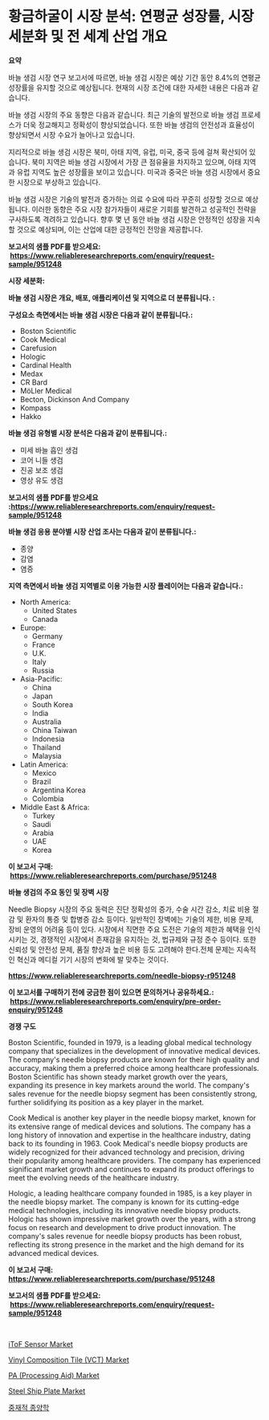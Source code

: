 <p><h1>황금하굴이 시장 분석: 연평균 성장률, 시장 세분화 및 전 세계 산업 개요</h1></p><p><strong>요약</strong></p>
<p><p>바늘 생검 시장 연구 보고서에 따르면, 바늘 생검 시장은 예상 기간 동안 8.4%의 연평균 성장률을 유지할 것으로 예상됩니다. 현재의 시장 조건에 대한 자세한 내용은 다음과 같습니다.</p><p>바늘 생검 시장의 주요 동향은 다음과 같습니다. 최근 기술의 발전으로 바늘 생검 프로세스가 더욱 정교해지고 정확성이 향상되었습니다. 또한 바늘 생검의 안전성과 효율성이 향상되면서 시장 수요가 늘어나고 있습니다.</p><p>지리적으로 바늘 생검 시장은 북미, 아태 지역, 유럽, 미국, 중국 등에 걸쳐 확산되어 있습니다. 북미 지역은 바늘 생검 시장에서 가장 큰 점유율을 차지하고 있으며, 아태 지역과 유럽 지역도 높은 성장률을 보이고 있습니다. 미국과 중국은 바늘 생검 시장에서 중요한 시장으로 부상하고 있습니다.</p><p>바늘 생검 시장은 기술의 발전과 증가하는 의료 수요에 따라 꾸준히 성장할 것으로 예상됩니다. 이러한 동향은 주요 시장 참가자들이 새로운 기회를 발견하고 성공적인 전략을 구사하도록 격려하고 있습니다. 향후 몇 년 동안 바늘 생검 시장은 안정적인 성장을 지속할 것으로 예상되며, 이는 산업에 대한 긍정적인 전망을 제공합니다.</p></p>
<p><strong>보고서의 샘플 PDF를 받으세요: &nbsp;<a href="https://www.reliableresearchreports.com/enquiry/request-sample/951248">https://www.reliableresearchreports.com/enquiry/request-sample/951248</a></strong></p>
<p><strong>시장 세분화:</strong></p>
<p><strong> 바늘 생검 시장은 개요, 배포, 애플리케이션 및 지역으로 더 분류됩니다. :</strong></p>
<p><strong>구성요소 측면에서는 바늘 생검 시장은 다음과 같이 분류됩니다.:</strong></p>
<p><ul><li>Boston Scientific</li><li>Cook Medical</li><li>Carefusion</li><li>Hologic</li><li>Cardinal Health</li><li>Medax</li><li>CR Bard</li><li>MöLler Medical</li><li>Becton, Dickinson And Company</li><li>Kompass</li><li>Hakko</li></ul></p>
<p><strong> 바늘 생검 유형별 시장 분석은 다음과 같이 분류됩니다.:</strong></p>
<p><ul><li>미세 바늘 흡인 생검</li><li>코어 니들 생검</li><li>진공 보조 생검</li><li>영상 유도 생검</li></ul></p>
<p><strong>보고서의 샘플 PDF를 받으세요 :<a href="https://www.reliableresearchreports.com/enquiry/request-sample/951248">https://www.reliableresearchreports.com/enquiry/request-sample/951248</a></strong></p>
<p><strong> 바늘 생검 응용 분야별 시장 산업 조사는 다음과 같이 분류됩니다.:</strong></p>
<p><ul><li>종양</li><li>감염</li><li>염증</li></ul></p>
<p><strong>지역 측면에서 바늘 생검 지역별로 이용 가능한 시장 플레이어는 다음과 같습니다.:</strong></p>
<p><ul>
    <li>
        North America:
        <ul>
            <li>United States</li>
            <li>Canada</li>
        </ul>
    </li>
    <li>
        Europe:
        <ul>
            <li>Germany</li>
            <li>France</li>
            <li>U.K.</li>
            <li>Italy</li>
            <li>Russia</li>
        </ul>
    </li>
    <li>
        Asia-Pacific:
        <ul>
            <li>China</li>
            <li>Japan</li>
            <li>South Korea</li>
            <li>India</li>
            <li>Australia</li>
            <li>China Taiwan</li>
            <li>Indonesia</li>
            <li>Thailand</li>
            <li>Malaysia</li>
        </ul>
    </li>
    <li>
        Latin America:
        <ul>
            <li>Mexico</li>
            <li>Brazil</li>
            <li>Argentina Korea</li>
            <li>Colombia</li>
        </ul>
    </li>
    <li>
        Middle East & Africa:
        <ul>
            <li>Turkey</li>
            <li>Saudi</li>
            <li>Arabia</li>
            <li>UAE</li>
            <li>Korea</li>
        </ul>
    </li>
    </ul></p>
<p><strong>이 보고서 구매: &nbsp;<a href="https://www.reliableresearchreports.com/purchase/951248">https://www.reliableresearchreports.com/purchase/951248</a></strong></p>
<p><strong>바늘 생검의 주요 동인 및 장벽 시장</strong></p>
<p><p>Needle Biopsy 시장의 주요 동력은 진단 정확성의 증가, 수술 시간 감소, 치료 비용 절감 및 환자의 통증 및 합병증 감소 등이다. 일반적인 장벽에는 기술의 제한, 비용 문제, 장비 운영의 어려움 등이 있다. 시장에서 직면한 주요 도전은 기술의 제한과 혜택을 인식시키는 것, 경쟁적인 시장에서 존재감을 유지하는 것, 법규제와 규정 준수 등이다. 또한 신뢰성 및 안전성 문제, 품질 향상과 높은 비용 등도 고려해야 한다.전체 문제는 지속적인 혁신과 메디컬 기기 시장의 변화에 발 맞추는 것이다.</p></p>
<p><strong><a href="https://www.reliableresearchreports.com/needle-biopsy-r951248">https://www.reliableresearchreports.com/needle-biopsy-r951248</a></strong></p>
<p><strong>이 보고서를 구매하기 전에 궁금한 점이 있으면 문의하거나 공유하세요.: &nbsp;<a href="https://www.reliableresearchreports.com/enquiry/pre-order-enquiry/951248">https://www.reliableresearchreports.com/enquiry/pre-order-enquiry/951248</a></strong></p>
<p><strong>경쟁 구도</strong></p>
<p><p>Boston Scientific, founded in 1979, is a leading global medical technology company that specializes in the development of innovative medical devices. The company's needle biopsy products are known for their high quality and accuracy, making them a preferred choice among healthcare professionals. Boston Scientific has shown steady market growth over the years, expanding its presence in key markets around the world. The company's sales revenue for the needle biopsy segment has been consistently strong, further solidifying its position as a key player in the market.</p><p>Cook Medical is another key player in the needle biopsy market, known for its extensive range of medical devices and solutions. The company has a long history of innovation and expertise in the healthcare industry, dating back to its founding in 1963. Cook Medical's needle biopsy products are widely recognized for their advanced technology and precision, driving their popularity among healthcare providers. The company has experienced significant market growth and continues to expand its product offerings to meet the evolving needs of the healthcare industry.</p><p>Hologic, a leading healthcare company founded in 1985, is a key player in the needle biopsy market. The company is known for its cutting-edge medical technologies, including its innovative needle biopsy products. Hologic has shown impressive market growth over the years, with a strong focus on research and development to drive product innovation. The company's sales revenue for needle biopsy products has been robust, reflecting its strong presence in the market and the high demand for its advanced medical devices.</p></p>
<p><strong>이 보고서 구매: &nbsp; <a href="https://www.reliableresearchreports.com/purchase/951248">https://www.reliableresearchreports.com/purchase/951248</a></strong></p>
<p><strong>보고서의 샘플 PDF를 받으세요: &nbsp;<a href="https://www.reliableresearchreports.com/enquiry/request-sample/951248">https://www.reliableresearchreports.com/enquiry/request-sample/951248</a></strong><strong></strong></p>
<p>&nbsp;</p>
<p><p><a href="https://cat-emmental-94b.notion.site/iToF-Sensor-Market-Furnishes-Information-on-Market-Share-Market-Trends-and-Market-Growth-07d033ee2f2047b4a89c984aad0c7e58">iToF Sensor Market</a></p><p><a href="https://www.linkedin.com/pulse/vinyl-composition-tile-vct-market-size-global-industry-overview-epdje?trackingId=%2F9a5P5HoKWBbczKL%2BVNp5g%3D%3D">Vinyl Composition Tile (VCT) Market</a></p><p><a href="https://www.linkedin.com/pulse/pa-processing-aid-market-research-report-provides-thorough-w1xje?trackingId=V7jcXPZeXcjiWlNM1lpWiA%3D%3D">PA (Processing Aid) Market</a></p><p><a href="https://issuu.com/reportprime-2/docs/steel-ship-plate-market-size-2030.pptx">Steel Ship Plate Market</a></p><p><a href="https://github.com/KellyLyncyh543964/Market-Research-Report-List-1/blob/main/183500123486.md">중재적 종양학</a></p></p>